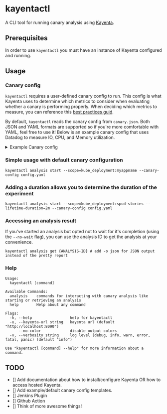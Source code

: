 # kayentactl

A CLI tool for running canary analysis using [Kayenta]().

## Prerequisites

In order to use `kayentactl` you must have an instance of Kayenta configured and running.

## Usage


### Canary config
`kayentactl` requires a user-defined canary config to run. This config is what Kayenta uses to determine which metrics
to consider when evaluating whether a canary is performing properly. When deciding which metrics to measure, you can
reference this [best practices guid](https://spinnaker.io/guides/user/canary/best-practices/).

By default, `kayentactl` reads the canary config from `canary.json`. Both JSON and YAML formats are supported so if you're
more comfortable with YAML, feel free to use it! Below is an example canary config that uses Datadog to measure IO, CPU,
and Memory utilization. 

<details><summary>Example Canary config</summary>
<p>

```yaml
executionRequest:
  lifetimeDurationMins: 10
  analysisIntervalMins: 1
  scopes:
  - controlScope: host:gke-armory-shared-ser-devops-gke-test-96cd73b4-zr3q.c.shared-services-pb.internal
    controlOffset: 0
    experimentScope: host:gke-armory-shared-ser-devops-gke-test-96cd73b4-10cz.c.shared-services-pb.internal
    extendedScopeParams:
      application: datadog-cn
    scopeName: default
    step: 300
  thresholds:
    marginal: "0"
    pass: "99"
canaryConfig:
  classifier:
    groupWeights:
      MEM: 40
      CPU: 35
      IO: 25
  configVersion: "1"
  judge:
    name: NetflixACAJudge-v1.0
  metrics:
  - groups:
    - MEM
    name: mem-rss
    query:
      metricName: max:docker.mem.rss
      serviceType: datadog
      type: datadog
    scopeName: default
  - groups:
    - MEM
    name: mem-in-use
    query:
      metricName: max:docker.mem.in_use
      serviceType: datadog
      type: datadog
    scopeName: default
  - groups:
    - CPU
    name: cpu-total
    query:
      metricName: avg:docker.cpu.usage
      serviceType: datadog
      type: datadog
    scopeName: default
  - groups:
    - CPU
    name: cpu-sys
    query:
      metricName: avg:docker.cpu.system
      serviceType: datadog
      type: datadog
    scopeName: default
  - groups:
    - CPU
    name: cpu-user
    query:
      metricName: avg:docker.cpu.user
      serviceType: datadog
      type: datadog
    scopeName: default
  - groups:
    - CPU
    name: cpu-threads
    query:
      metricName: max:docker.thread.count
      serviceType: datadog
      type: datadog
    scopeName: default
  - groups:
    - IO
    name: io-bytes-rcvd
    query:
      metricName: avg:docker.net.bytes_rcvd
      serviceType: datadog
      type: datadog
    scopeName: default
  - groups:
    - IO
    name: io-bytes-sent
    query:
      metricName: avg:docker.net.bytes_rcvd
      serviceType: datadog
      type: datadog
    scopeName: default
  name: democonfig
```

</p>
</details>

### Simple usage with default canary configuration
```shell
kayentactl analysis start --scope=kube_deployment:myappname --canary-config config.yaml
```

### Adding a duration allows you to determine the duration of the experiment 
```shell
kayentactl analysis start --scope=kube_deployment:spud-stories --lifetime-duration=2m --canary-config config.yaml
 ```

### Accessing an analysis result

If you've started an analysis but opted not to wait for it's completion (using the `--no-wait` flag), you can use the
analysis ID to get the analysis at your convenience.

```shell
kayentactl analysis get {ANALYSIS-ID} # add -o json for JSON output instead of the pretty report
```

### Help

```
Usage:
  kayentactl [command]

Available Commands:
  analysis    commands for interacting with canary analysis like starting or retrieving an analysis
  help        Help about any command

Flags:
  -h, --help                 help for kayentactl
  -u, --kayenta-url string   kayenta url (default "http://localhost:8090")
      --no-color             disable output colors
  -v, --verbosity string     log level (debug, info, warn, error, fatal, panic) (default "info")

Use "kayentactl [command] --help" for more information about a command.
```

## TODO

- [] Add documentation about how to install/configure Kayenta OR how to access hosted Kayenta.
- [] Add example/default canary config templates.
- [] Jenkins Plugin
- [] Github Action
- [] Think of more awesome things!



